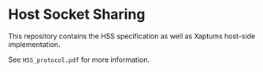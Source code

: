 # Host Socket Sharing

This repository contains the HSS specification as well as Xaptums host-side implementation. 

See `HSS_protocol.pdf` for more information.
